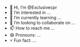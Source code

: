 - 👋 Hi, I’m @Exclusivecpr
- 👀 I’m interested in ...
- 🌱 I’m currently learning ...
- 💞️ I’m looking to collaborate on ...
- 📫 How to reach me ...
- 😄 Pronouns: ...
- ⚡ Fun fact: ...

<!---
Exclusivecpr/Exclusivecpr is a ✨ special ✨ repository because its `README.md` (this file) appears on your GitHub profile.
You can click the Preview link to take a look at your changes.
--->
